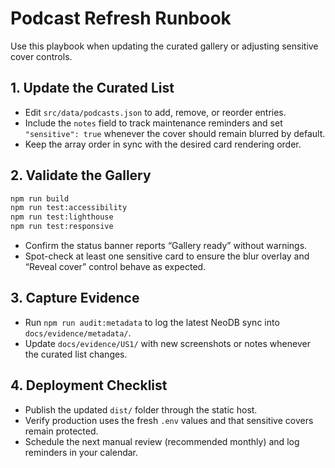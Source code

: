 # Podcast Refresh Runbook

Use this playbook when updating the curated gallery or adjusting sensitive cover controls.

## 1. Update the Curated List
- Edit `src/data/podcasts.json` to add, remove, or reorder entries.
- Include the `notes` field to track maintenance reminders and set `"sensitive": true` whenever the cover should remain blurred by default.
- Keep the array order in sync with the desired card rendering order.

## 2. Validate the Gallery
```bash
npm run build
npm run test:accessibility
npm run test:lighthouse
npm run test:responsive
```
- Confirm the status banner reports “Gallery ready” without warnings.
- Spot-check at least one sensitive card to ensure the blur overlay and “Reveal cover” control behave as expected.

## 3. Capture Evidence
- Run `npm run audit:metadata` to log the latest NeoDB sync into `docs/evidence/metadata/`.
- Update `docs/evidence/US1/` with new screenshots or notes whenever the curated list changes.

## 4. Deployment Checklist
- Publish the updated `dist/` folder through the static host.
- Verify production uses the fresh `.env` values and that sensitive covers remain protected.
- Schedule the next manual review (recommended monthly) and log reminders in your calendar.
